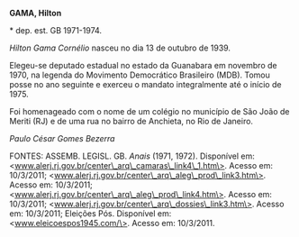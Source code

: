 **GAMA, Hilton**

\* dep. est. GB 1971-1974.

*Hilton Gama Cornélio* nasceu no dia 13 de outubro de 1939.

Elegeu-se deputado estadual no estado da Guanabara em novembro de 1970,
na legenda do Movimento Democrático Brasileiro (MDB). Tomou posse no ano
seguinte e exerceu o mandato integralmente até o início de 1975.

Foi homenageado com o nome de um colégio no município de São João de
Meriti (RJ) e de uma rua no bairro de Anchieta, no Rio de Janeiro.

*Paulo César Gomes Bezerra*

FONTES: ASSEMB. LEGISL. GB. *Anais* (1971, 1972). Disponível em:
\<www.alerj.rj.gov.br/center\_arq\_camaras\_link4\_1.htm\>. Acesso em:
10/3/2011; \<www.alerj.rj.gov.br/center\_arq\_aleg\_prod\_link3.htm\>.
Acesso em: 10/3/2011;
\<www.alerj.rj.gov.br/center\_arq\_aleg\_prod\_link4.htm\>. Acesso em:
10/3/2011; \<www.alerj.rj.gov.br/center\_arq\_dossies\_link3.htm\>.
Acesso em: 10/3/2011; Eleições Pós. Disponível em:
\<www.eleicoespos1945.com/\>. Acesso em: 10/3/2011.
